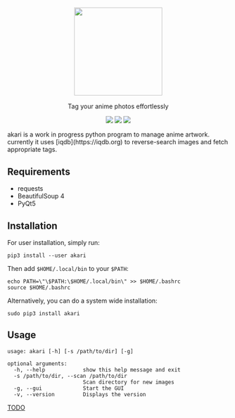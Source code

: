 <h3 align="center"><img src="https://i.imgur.com/Tyi3Bq5.png" width="200px"></h3>
<p align="center">Tag your anime photos effortlessly</p>

<p align="center">
<a href="https://github.com/mananapr/akari/blob/master/LICENSE"><img src="https://img.shields.io/badge/license-MIT-blue.svg"></a>
<a href="https://github.com/mananapr/akari/releases"><img src="https://img.shields.io/github/release/mananapr/akari/all.svg"></a>
<a href="https://pypi.python.org/pypi/akari/"><img src="https://img.shields.io/pypi/v/akari.svg"></a>
</p>
akari is a work in progress python program to manage anime artwork. currently it uses [iqdb](https://iqdb.org) to reverse-search images and fetch appropriate tags.

## Requirements
- requests
- BeautifulSoup 4
- PyQt5

## Installation
For user installation, simply run:

    pip3 install --user akari
    
Then add `$HOME/.local/bin` to your `$PATH`:

    echo PATH=\"\$PATH:\$HOME/.local/bin\" >> $HOME/.bashrc
    source $HOME/.bashrc

Alternatively, you can do a system wide installation:

    sudo pip3 install akari

## Usage
    usage: akari [-h] [-s /path/to/dir] [-g]

    optional arguments:
      -h, --help            show this help message and exit
      -s /path/to/dir, --scan /path/to/dir
                            Scan directory for new images
      -g, --gui             Start the GUI
      -v, --version         Displays the version


[TODO](https://github.com/mananapr/akari/issues/1)
